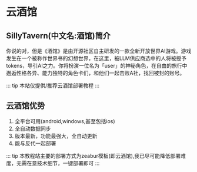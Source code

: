 # 云酒馆

## SillyTavern(中文名:酒馆)简介

你说的对，但是《酒馆》是由开源社区自主研发的一款全新开放世界AI游戏。游戏发生在一个被称作世界书的幻想世界，在这里，被LLM供应商选中的人将被授予tokens，导引AI之力。你将扮演一位名为「user」的神秘角色，在自由的旅行中邂逅性格各异、能力独特的角色卡们，和他们一起击败A社，找回被封的账号。

::: tip
本站仅提供/推荐云酒馆部署教程
:::

## 云酒馆优势
1. 全平台可用(android,windows,甚至包括ios)
2. 全自动数据同步
3. 版本最新，功能最强大，全自动更新
4. 能与反代一起部署

::: tip
本教程站主要的部署方式为zeabur模板(即云酒馆),我已尽可能降低部署难度，无需在意技术细节，一键部署即可
:::